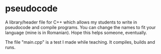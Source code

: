 # pseudocode
A library/header file for C++ which allows my students to write in pseudocode and compile programs. You can change the names to fit your language (mine is in Romanian). Hope this helps someone, eventually.

The file "main.cpp" is a test I made while teaching. It compiles, builds and runs.
